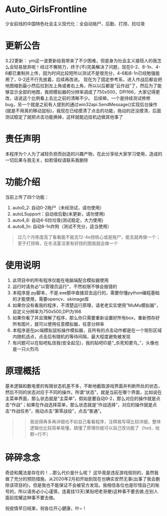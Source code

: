 # Auto_GirlsFrontline
少女前线的中国特色社会主义现代化：全自动拖尸、后勤、打捞、捡垃圾

# 更新公告
3.22更新：
ym这一波更新给我带来了不少困难，但是身为社会主义接班人的我怎么会轻易放弃呢！经过不懈努力，终于(不)完美解决了问题，现在0-2、8-1n、4-6都已重制并上传，因为时间比较短所以测试不是很充分，4-6和8-1n已经勉强能用了，0-2还不行先放着，后续再改进。
现在为了固定参考系，进入作战后都会把地图缩到最小然后拉到左上角或者右上角，所以以后都是“云作战”了，然后为了能够显示全部的地图，我把模拟器的分辨率调成了750x500，DPI166，大家记得更改，话说这个比例看上去比之前的清晰不少。
后续嘛，一个是持续测试修修bug，另一个就是之前有人提到的通过win32api.SendMessage()实现后台操作(就是不用真的移动鼠标)，我现在已经摸清了点击的功能，拖动的还没摸清，后面测试稳定了就把点击功能换掉，这样就能边挂机边做其他事了


# 责任声明
本程序为个人为了减轻负担而创造的兴趣产物，在此分享给大家学习使用，造成的一切后果与我无关，如若侵权请联系我删除

# 功能介绍
当前上传了四个功能：
1. auto0_2: 自动0-2拖尸（未经测试，请勿使用）
2. autoLSupport：自动收后勤(未更新，请勿使用)
3. auto4_6: 自动4-6捡垃圾(测试稳定，大力使用)
4. auto8_1n: 自动8-1n炸狗（测试不充分，适当使用）
>过几个月练度高了看看能不能去12-4e捞核心或是拖尸，能去就再做一个；至于打捞嘛，在冬活夏活里有好捞的图我就会做一个


# 使用说明
1. 此项目中的所有程序仅能在电脑端配合模拟器使用 
2. 运行时请务必"以管理员运行"，不然权限不够会报错的
3. 本程序是.py脚本，不是.exe那中直接双击运行的，需要你懂python编程基础的才能使用，需要opencv、skimage库
4. 如果你没有看我的程序，不清楚运行原理，请老老实实使用"MuMu模拟器"，自定义分辨率为750x500,DPI为166
5. 如果你看了并且理解了程序，那么你只需要重新设置好所有box，重新预存好所有图片，就可以使用任意模拟器，任意分辨率
6. 本程序是在pc端模拟鼠标操作模拟器，且所有的点击动作都是在一个矩形区域内随机选点，点击后有随机的等待间隔，最大程度避免被发现
7. 有问题可以在贴吧私信我(安全起见)，我的贴吧ID是“\_杀死知更鸟\_”，头像也是一只火烈鸟


# 原理概括
基本逻辑和数电里的有限状态机差不多，不断地截取游戏界面并判断所处的状态，然后不同的状态对应于不同的操作。所谓“状态”，就是当前在哪个界面，比如说在主菜单界面，那么状态就是“主菜单”，假如是要自动0-2，那么对应的操作就是点击“作战”；如果在作战选择菜单，那么状态就是“作战选择”，对应的操作就是点击“作战任务”，拖动点击“第零战役”，点击“普通”。

>> 我说得再多再详细也不如自己看看程序，注释我写得比较详细，整体逻辑也比较简单易懂，搞懂了原理你就可以自己改功能了（hxd，给颗⭐行不）

# 碎碎念念
奇迹和魔法是存在的！...那么代价是什么呢？
这毕竟是违反游戏规则的，虽然我做了充分的预防措施，从2020年2月初开始到现在也确实安然无事(出事了我会删除该项目的)，但是我也不能保证不会被官方发现。我相信各位也是珍惜自己的账号的，所以请务必小心谨慎，连着挂13天(某贴吧老哥梗)这种事不要去做,在别人面前炫耀这种事不要去做。

祝疫情早日结束，祝各位开心健康，叶~！
